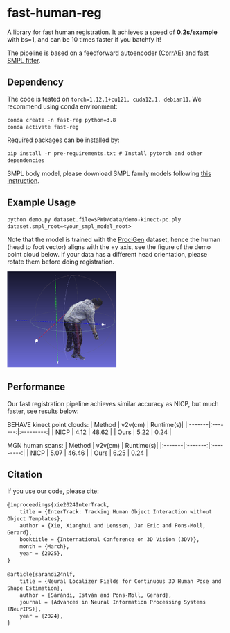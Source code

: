 # fast-human-reg
A library for fast human registration. It achieves a speed of **0.2s/example** with bs=1, and can be 10 times faster if you batchfy it!

The pipeline is based on a feedforward autoencoder ([CorrAE](https://virtualhumans.mpi-inf.mpg.de/InterTrack/)) and [fast SMPL fitter](https://github.com/isarandi/smplfitter).


## Dependency
The code is tested on `torch=1.12.1+cu121, cuda12.1, debian11`. We recommend using conda environment:
```shell
conda create -n fast-reg python=3.8
conda activate fast-reg 
```
Required packages can be installed by:
```shell
pip install -r pre-requirements.txt # Install pytorch and other dependencies 
```

SMPL body model, please download SMPL family models following [this instruction](https://github.com/isarandi/smplfitter/blob/main/README.md#download-body-model-files).

## Example Usage
```shell
python demo.py dataset.file=$PWD/data/demo-kinect-pc.ply dataset.smpl_root=<your_smpl_model_root>
```
Note that the model is trained with the [ProciGen](https://virtualhumans.mpi-inf.mpg.de/procigen-hdm/) dataset, hence the human (head to foot vector) aligns with the +y axis, see the figure of the demo point cloud below. 
If your data has a different head orientation, please rotate them before doing registration. 
<p align="left">
<img src="data/default-orientation.png" alt="teaser" width="50%"/>
</p>

## Performance
Our fast registration pipeline achieves similar accuracy as NICP, but much faster, see results below:

BEHAVE kinect point clouds:
| Method | v2v(cm) | Runtime(s)|
|:-------|:-------:|:---------:|
| NICP   |   4.12  |   48.62   | 
| Ours   |   5.22  |    0.24   | 

MGN human scans: 
| Method | v2v(cm) | Runtime(s)|
|:-------|:-------:|:---------:|
| NICP   |   5.07  |   46.46   | 
| Ours   |   6.25  |    0.24   | 

## Citation
If you use our code, please cite:
```
@inproceedings{xie2024InterTrack,
    title = {InterTrack: Tracking Human Object Interaction without Object Templates},
    author = {Xie, Xianghui and Lenssen, Jan Eric and Pons-Moll, Gerard},
    booktitle = {International Conference on 3D Vision (3DV)},
    month = {March},
    year = {2025},
}

@article{sarandi24nlf,
    title = {Neural Localizer Fields for Continuous 3D Human Pose and Shape Estimation},
    author = {Sárándi, István and Pons-Moll, Gerard},
    journal = {Advances in Neural Information Processing Systems (NeurIPS)},
    year = {2024},
}
```
